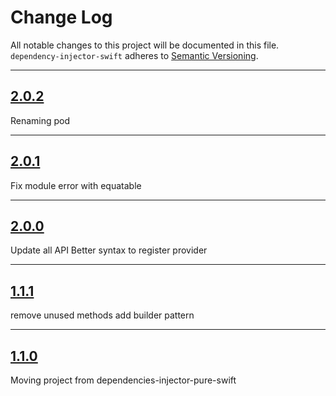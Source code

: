 # Change Log

All notable changes to this project will be documented in this file.
`dependency-injector-swift` adheres to [Semantic Versioning](http://semver.org/).

---

## [2.0.2](https://github.com/Digipolitan/dependency-injector-swift/releases/tag/v2.0.2)

Renaming pod

---

## [2.0.1](https://github.com/Digipolitan/dependency-injector-swift/releases/tag/v2.0.1)

Fix module error with equatable

---

## [2.0.0](https://github.com/Digipolitan/dependency-injector-swift/releases/tag/v2.0.0)

Update all API
Better syntax to register provider

---

## [1.1.1](https://github.com/Digipolitan/dependency-injector-swift/releases/tag/v1.1.1)

remove unused methods
add builder pattern

---

## [1.1.0](https://github.com/Digipolitan/dependency-injector-swift/releases/tag/v1.1.0)

Moving project from dependencies-injector-pure-swift
